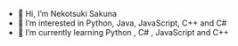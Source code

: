 - 👋 Hi, I’m Nekotsuki Sakuna
- 👀 I’m interested in Python, Java, JavaScript, C++ and C#
- 🌱 I’m currently learning Python , C# , JavaScript and C++

<!---
This is a ✨ special ✨ repository because its `README.md` (this file) appears on your GitHub profile.
You can click the Preview link to take a look at your changes.
--->
